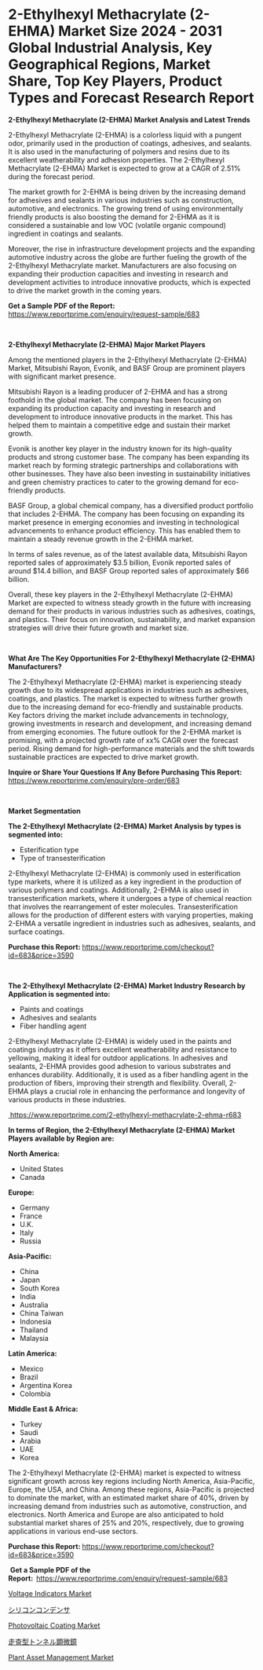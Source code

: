 <p><h1>2-Ethylhexyl Methacrylate (2-EHMA) Market Size 2024 - 2031 Global Industrial Analysis, Key Geographical Regions, Market Share, Top Key Players, Product Types and Forecast Research Report</h1></p><p><strong>2-Ethylhexyl Methacrylate (2-EHMA) Market Analysis and Latest Trends</strong></p>
<p><p>2-Ethylhexyl Methacrylate (2-EHMA) is a colorless liquid with a pungent odor, primarily used in the production of coatings, adhesives, and sealants. It is also used in the manufacturing of polymers and resins due to its excellent weatherability and adhesion properties. The 2-Ethylhexyl Methacrylate (2-EHMA) Market is expected to grow at a CAGR of 2.51% during the forecast period.</p><p>The market growth for 2-EHMA is being driven by the increasing demand for adhesives and sealants in various industries such as construction, automotive, and electronics. The growing trend of using environmentally friendly products is also boosting the demand for 2-EHMA as it is considered a sustainable and low VOC (volatile organic compound) ingredient in coatings and sealants.</p><p>Moreover, the rise in infrastructure development projects and the expanding automotive industry across the globe are further fueling the growth of the 2-Ethylhexyl Methacrylate market. Manufacturers are also focusing on expanding their production capacities and investing in research and development activities to introduce innovative products, which is expected to drive the market growth in the coming years.</p></p>
<p><strong>Get a Sample PDF of the Report:&nbsp;</strong> <a href="https://www.reportprime.com/enquiry/request-sample/683">https://www.reportprime.com/enquiry/request-sample/683</a></p>
<p>&nbsp;</p>
<p><strong>2-Ethylhexyl Methacrylate (2-EHMA) Major Market Players</strong></p>
<p><p>Among the mentioned players in the 2-Ethylhexyl Methacrylate (2-EHMA) Market, Mitsubishi Rayon, Evonik, and BASF Group are prominent players with significant market presence.</p><p>Mitsubishi Rayon is a leading producer of 2-EHMA and has a strong foothold in the global market. The company has been focusing on expanding its production capacity and investing in research and development to introduce innovative products in the market. This has helped them to maintain a competitive edge and sustain their market growth.</p><p>Evonik is another key player in the industry known for its high-quality products and strong customer base. The company has been expanding its market reach by forming strategic partnerships and collaborations with other businesses. They have also been investing in sustainability initiatives and green chemistry practices to cater to the growing demand for eco-friendly products.</p><p>BASF Group, a global chemical company, has a diversified product portfolio that includes 2-EHMA. The company has been focusing on expanding its market presence in emerging economies and investing in technological advancements to enhance product efficiency. This has enabled them to maintain a steady revenue growth in the 2-EHMA market.</p><p>In terms of sales revenue, as of the latest available data, Mitsubishi Rayon reported sales of approximately $3.5 billion, Evonik reported sales of around $14.4 billion, and BASF Group reported sales of approximately $66 billion.</p><p>Overall, these key players in the 2-Ethylhexyl Methacrylate (2-EHMA) Market are expected to witness steady growth in the future with increasing demand for their products in various industries such as adhesives, coatings, and plastics. Their focus on innovation, sustainability, and market expansion strategies will drive their future growth and market size.</p></p>
<p>&nbsp;</p>
<p><strong>What Are The Key Opportunities For 2-Ethylhexyl Methacrylate (2-EHMA) Manufacturers?</strong></p>
<p><p>The 2-Ethylhexyl Methacrylate (2-EHMA) market is experiencing steady growth due to its widespread applications in industries such as adhesives, coatings, and plastics. The market is expected to witness further growth due to the increasing demand for eco-friendly and sustainable products. Key factors driving the market include advancements in technology, growing investments in research and development, and increasing demand from emerging economies. The future outlook for the 2-EHMA market is promising, with a projected growth rate of xx% CAGR over the forecast period. Rising demand for high-performance materials and the shift towards sustainable practices are expected to drive market growth.</p></p>
<p><strong>Inquire or Share Your Questions If Any Before Purchasing This Report:</strong> <a href="https://www.reportprime.com/enquiry/pre-order/683">https://www.reportprime.com/enquiry/pre-order/683</a></p>
<p>&nbsp;</p>
<p><strong>Market Segmentation</strong></p>
<p><strong>The 2-Ethylhexyl Methacrylate (2-EHMA) Market Analysis by types is segmented into:</strong></p>
<p><ul><li>Esterification type</li><li>Type of transesterification</li></ul></p>
<p><p>2-Ethylhexyl Methacrylate (2-EHMA) is commonly used in esterification type markets, where it is utilized as a key ingredient in the production of various polymers and coatings. Additionally, 2-EHMA is also used in transesterification markets, where it undergoes a type of chemical reaction that involves the rearrangement of ester molecules. Transesterification allows for the production of different esters with varying properties, making 2-EHMA a versatile ingredient in industries such as adhesives, sealants, and surface coatings.</p></p>
<p><strong>Purchase this Report:&nbsp;</strong><a href="https://www.reportprime.com/checkout?id=683&price=3590">https://www.reportprime.com/checkout?id=683&price=3590</a></p>
<p>&nbsp;</p>
<p><strong>The 2-Ethylhexyl Methacrylate (2-EHMA) Market Industry Research by Application is segmented into:</strong></p>
<p><ul><li>Paints and coatings</li><li>Adhesives and sealants</li><li>Fiber handling agent</li></ul></p>
<p><p>2-Ethylhexyl Methacrylate (2-EHMA) is widely used in the paints and coatings industry as it offers excellent weatherability and resistance to yellowing, making it ideal for outdoor applications. In adhesives and sealants, 2-EHMA provides good adhesion to various substrates and enhances durability. Additionally, it is used as a fiber handling agent in the production of fibers, improving their strength and flexibility. Overall, 2-EHMA plays a crucial role in enhancing the performance and longevity of various products in these industries.</p></p>
<p><a href="https://www.reportprime.com/2-ethylhexyl-methacrylate-2-ehma-r683">&nbsp;https://www.reportprime.com/2-ethylhexyl-methacrylate-2-ehma-r683</a></p>
<p><strong>In terms of Region, the 2-Ethylhexyl Methacrylate (2-EHMA) Market Players available by Region are:</strong></p>
<p>
    <p> <strong> North America: </strong>
        <ul>
            <li>United States</li>
            <li>Canada</li>
        </ul>
        </p> 
    <p> <strong> Europe: </strong>
        <ul>
            <li>Germany</li>
            <li>France</li>
            <li>U.K.</li>
            <li>Italy</li>
            <li>Russia</li>
        </ul>
        </p> 
    <p> <strong> Asia-Pacific: </strong>
        <ul>
            <li>China</li>
            <li>Japan</li>
            <li>South Korea</li>
            <li>India</li>
            <li>Australia</li>
            <li>China Taiwan</li>
            <li>Indonesia</li>
            <li>Thailand</li>
            <li>Malaysia</li>
        </ul>
        </p> 
    <p> <strong> Latin America: </strong>
        <ul>
            <li>Mexico</li>
            <li>Brazil</li>
            <li>Argentina Korea</li>
            <li>Colombia</li>
        </ul>
        </p> 
    <p> <strong> Middle East & Africa: </strong>
        <ul>
            <li>Turkey</li>
            <li>Saudi</li>
            <li>Arabia</li>
            <li>UAE</li>
            <li>Korea</li>
        </ul>
    </p>
    </p>
<p><p>The 2-Ethylhexyl Methacrylate (2-EHMA) market is expected to witness significant growth across key regions including North America, Asia-Pacific, Europe, the USA, and China. Among these regions, Asia-Pacific is projected to dominate the market, with an estimated market share of 40%, driven by increasing demand from industries such as automotive, construction, and electronics. North America and Europe are also anticipated to hold substantial market shares of 25% and 20%, respectively, due to growing applications in various end-use sectors.</p></p>
<p><strong>Purchase this Report: </strong><a href="https://www.reportprime.com/checkout?id=683&price=3590">https://www.reportprime.com/checkout?id=683&price=3590</a></p>
<p>&nbsp;<strong>Get a Sample PDF of the Report:&nbsp;&nbsp;</strong><a href="https://www.reportprime.com/enquiry/request-sample/683">https://www.reportprime.com/enquiry/request-sample/683</a></p>
<p><strong></strong></p>
<p><p><a href="https://www.linkedin.com/pulse/market-forecast-global-voltage-indicators-trends-impact-analysis-siwgf?trackingId=KYqGISCNpjpfuMntbfJuKw%3D%3D">Voltage Indicators Market</a></p><p><a href="https://medium.com/@s.guest01/2024%E5%B9%B4%E3%81%8B%E3%82%892031%E5%B9%B4%E3%81%BE%E3%81%A7%E3%81%AE%E6%9C%9F%E9%96%93%E3%81%AB%E4%BA%88%E6%B8%AC%E3%81%95%E3%82%8C%E3%82%8B%E3%82%B7%E3%83%AA%E3%82%B3%E3%83%B3%E3%82%B3%E3%83%B3%E3%83%87%E3%83%B3%E3%82%B5%E5%B8%82%E5%A0%B4%E3%81%AE%E5%8B%95%E6%85%8B%E3%81%A8%E6%88%90%E9%95%B7%E8%A6%81%E5%9B%A0%E3%82%92%E5%88%86%E6%9E%90%E3%81%99%E3%82%8B-48e1be8ab9bd">シリコンコンデンサ</a></p><p><a href="https://issuu.com/reportprime-2/docs/photovoltaic-coating-market-size-2030.pptx">Photovoltaic Coating Market</a></p><p><a href="https://medium.com/@s.guest01/%E8%B5%B0%E6%9F%BB%E3%83%88%E3%83%B3%E3%83%8D%E3%83%AB%E9%A1%95%E5%BE%AE%E9%8F%A1%E5%B8%82%E5%A0%B4%E5%8B%95%E5%90%91-%E5%B8%82%E5%A0%B4%E3%82%BB%E3%82%B0%E3%83%A1%E3%83%B3%E3%83%86%E3%83%BC%E3%82%B7%E3%83%A7%E3%83%B3%E3%81%AE%E8%A9%B3%E7%B4%B0%E3%81%AA%E8%AA%BF%E6%9F%BB%E3%81%A8%E6%96%B0%E8%88%88%E3%83%88%E3%83%AC%E3%83%B3%E3%83%89%E3%81%AE%E9%87%8D%E8%A6%81%E6%80%A7%E3%81%AE%E5%88%86%E6%9E%90-68c45b363e90">走査型トンネル顕微鏡</a></p><p><a href="https://issuu.com/reportprime-2/docs/plant-asset-management-market-size-2030.pptx">Plant Asset Management Market</a></p></p>